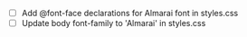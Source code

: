 - [ ] Add @font-face declarations for Almarai font in styles.css
- [ ] Update body font-family to 'Almarai' in styles.css
